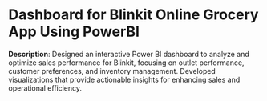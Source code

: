 # Dashboard for Blinkit Online Grocery App Using PowerBI

**Description**: Designed an interactive Power BI dashboard to analyze and optimize sales performance for Blinkit, focusing on outlet performance, customer preferences, and inventory management. Developed visualizations that provide actionable insights for enhancing sales and operational efficiency.



